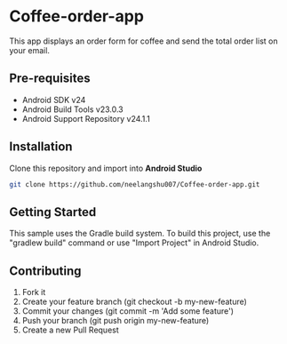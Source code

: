 # Coffee-order-app
This app displays an order form for coffee and send the total order list on your email.

## Pre-requisites
* Android SDK v24
* Android Build Tools v23.0.3
* Android Support Repository v24.1.1


## Installation
Clone this repository and import into **Android Studio**
```bash
git clone https://github.com/neelangshu007/Coffee-order-app.git
```

## Getting Started
This sample uses the Gradle build system. To build this project, use the "gradlew build" command or use "Import Project" in Android Studio.


## Contributing
1. Fork it
2. Create your feature branch (git checkout -b my-new-feature)
3. Commit your changes (git commit -m 'Add some feature')
4. Push your branch (git push origin my-new-feature)
5. Create a new Pull Request
